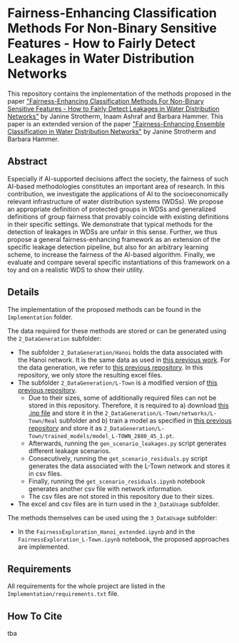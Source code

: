# Fairness-Enhancing Classification Methods For Non-Binary Sensitive Features - How to Fairly Detect Leakages in Water Distribution Networks
This repository contains the implementation of the methods proposed in the paper ["Fairness-Enhancing Classification Methods For Non-Binary Sensitive Features - How to Fairly Detect Leakages in Water Distribution Networks"](Paper.pdf) by Janine Strotherm, Inaam Ashraf and Barbara Hammer.
This paper is an extended version of the paper ["Fairness-Enhancing Ensemble Classification in Water Distribution Networks"](https://github.com/jstrotherm/FairnessInWDNs/blob/main/Paper.pdf) by Janine Strotherm and Barbara Hammer.

## Abstract
Especially if AI-supported decisions affect the society, the fairness of such AI-based methodologies constitutes an important area of research. In this contribution, we investigate the applications of AI to the socioeconomically relevant infrastructure of water distribution systems (WDSs). We propose an appropriate definition of protected groups in WDSs and generalized definitions of group fairness that provably coincide with existing definitions in their specific settings. We demonstrate that typical methods for the detection of leakages in WDSs are unfair in this sense. Further, we thus propose a general fairness-enhancing framework as an extension of the specific leakage detection pipeline, but also for an arbitrary learning scheme, to increase the fairness of the AI-based algorithm. Finally, we evaluate and compare several specific instantiations of this framework on a toy and on a realistic WDS to show their utility.

## Details
The implementation of the proposed methods can be found in the `Implementation` folder. 

The data required for these methods are stored or can be generated using the `2_DataGeneration` subfolder:
-   The subfolder `2_DataGeneration/Hanoi` holds the data associated with the Hanoi network.
    It is the same data as used in [this previous work](https://github.com/jstrotherm/FairnessInWDNs/blob/main/Paper.pdf). 
    For the data generation, we refer to [this previous repository](https://github.com/jstrotherm/FairnessInWDNs). 
    In this repository, we only store the resulting excel files.
-   The subfolder `2_DataGeneration/L-Town` is a modified version of [this previous repository](https://github.com/HammerLabML/GCNs_for_WDS). 
    - Due to their sizes, some of additionally required files can not be stored in this repository. 
    Therefore, it is required to 
    a) download [this .inp file](https://github.com/KIOS-Research/BattLeDIM/blob/master/Dataset%20Generator/L-TOWN_v2_Real.inp) and store it in the `2_DataGeneration/L-Town/networks/L-Town/Real` subfolder and 
    b) train a model as specified in [this previous repository](https://github.com/HammerLabML/GCNs_for_WDS) and store it as `2_DataGeneration/L-Town/trained_models/model_L-TOWN_2880_45_1.pt`. 
    - Afterwards, 
    running the `gen_scenario_leakages.py` script generates different leakage scenarios. 
    - Consecutively, 
    running the `get_scenario_residuals.py` script generates the data associated with the L-Town network and stores it in csv files. 
    - Finally, 
    running the `get_scenario_residuals.ipynb` notebook generates another csv file with network information.
    - The csv files are not stored in this repository due to their sizes. 
-   The excel and csv files are in turn used in the `3_DataUsage` subfolder.

The methods themselves can be used using the `3_DataUsage` subfolder:
-   In the `FairnessExploration_Hanoi_extended.ipynb` and in the `FairnessExploration_L-Town.ipynb` notebook, the proposed approaches are implemented.

## Requirements
All requirements for the whole project are listed in the `Implementation/requirements.txt` file.

## How To Cite
tba